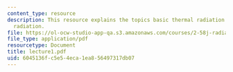 ```yaml
---
content_type: resource
description: This resource explains the topics basic thermal radiation concepts, blackbody
  radiation.
file: https://ol-ocw-studio-app-qa.s3.amazonaws.com/courses/2-58j-radiative-transfer-spring-2006/6045136fc5e54eca1ea856497317db07_lecture1.pdf
file_type: application/pdf
resourcetype: Document
title: lecture1.pdf
uid: 6045136f-c5e5-4eca-1ea8-56497317db07
---
```

